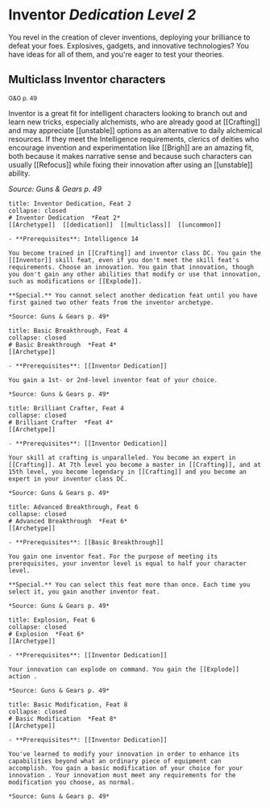 
# Inventor *Dedication Level 2*  

You revel in the creation of clever inventions, deploying your brilliance to defeat your foes. Explosives, gadgets, and innovative technologies? You have ideas for all of them, and you're eager to test your theories.

## Multiclass Inventor characters
<sup>G&G p. 49</sup>

Inventor is a great fit for intelligent characters looking to branch out and learn new tricks, especially alchemists, who are already good at [[Crafting]] and may appreciate [[unstable]] options as an alternative to daily alchemical resources. If they meet the Intelligence requirements, clerics of deities who encourage invention and experimentation like [[Brigh]] are an amazing fit, both because it makes narrative sense and because such characters can usually [[Refocus]] while fixing their innovation after using an [[unstable]] ability.

*Source: Guns & Gears p. 49*

```ad-embed-feat
title: Inventor Dedication, Feat 2
collapse: closed
# Inventor Dedication  *Feat 2*  
[[Archetype]]  [[dedication]]  [[multiclass]]  [[uncommon]]  

- **Prerequisites**: Intelligence 14

You become trained in [[Crafting]] and inventor class DC. You gain the [[Inventor]] skill feat, even if you don't meet the skill feat's requirements. Choose an innovation. You gain that innovation, though you don't gain any other abilities that modify or use that innovation, such as modifications or [[Explode]].

**Special.** You cannot select another dedication feat until you have first gained two other feats from the inventor archetype.

*Source: Guns & Gears p. 49*  
```  

```ad-embed-feat
title: Basic Breakthrough, Feat 4
collapse: closed
# Basic Breakthrough  *Feat 4*  
[[Archetype]]  

- **Prerequisites**: [[Inventor Dedication]]

You gain a 1st- or 2nd-level inventor feat of your choice.

*Source: Guns & Gears p. 49*  
```  

```ad-embed-feat
title: Brilliant Crafter, Feat 4
collapse: closed
# Brilliant Crafter  *Feat 4*  
[[Archetype]]  

- **Prerequisites**: [[Inventor Dedication]]

Your skill at crafting is unparalleled. You become an expert in [[Crafting]]. At 7th level you become a master in [[Crafting]], and at 15th level, you become legendary in [[Crafting]] and you become an expert in your inventor class DC.

*Source: Guns & Gears p. 49*  
```  

```ad-embed-feat
title: Advanced Breakthrough, Feat 6
collapse: closed
# Advanced Breakthrough  *Feat 6*  
[[Archetype]]  

- **Prerequisites**: [[Basic Breakthrough]]

You gain one inventor feat. For the purpose of meeting its prerequisites, your inventor level is equal to half your character level.

**Special.** You can select this feat more than once. Each time you select it, you gain another inventor feat.

*Source: Guns & Gears p. 49*  
```  

```ad-embed-feat
title: Explosion, Feat 6
collapse: closed
# Explosion  *Feat 6*  
[[Archetype]]  

- **Prerequisites**: [[Inventor Dedication]]

Your innovation can explode on command. You gain the [[Explode]] action .

*Source: Guns & Gears p. 49*  
```  

```ad-embed-feat
title: Basic Modification, Feat 8
collapse: closed
# Basic Modification  *Feat 8*  
[[Archetype]]  

- **Prerequisites**: [[Inventor Dedication]]

You've learned to modify your innovation in order to enhance its capabilities beyond what an ordinary piece of equipment can accomplish. You gain a basic modification of your choice for your innovation . Your innovation must meet any requirements for the modification you choose, as normal.

*Source: Guns & Gears p. 49*  
```
